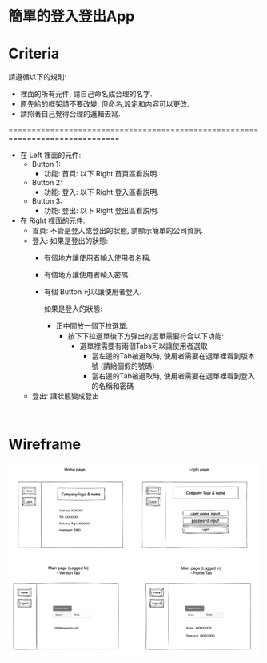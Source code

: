 簡單的登入登出App
==============================================================================

# Criteria

請遵循以下的規則:
- 裡面的所有元件, 請自己命名成合理的名字.
- 原先給的框架請不要改變, 但命名,設定和内容可以更改.
- 請照著自己覺得合理的邏輯去寫.

==============================================================================

- 在 Left 裡面的元件:
	- Button 1:
		- 功能: 首頁: 以下 Right 首頁區看説明.
	- Button 2: 
		- 功能: 登入: 以下 Right 登入區看説明.
	- Button 3:
		- 功能: 登出: 以下 Right 登出區看説明.
- 在 Right 裡面的元件:
	- 首頁: 不管是登入或登出的狀態, 請顯示簡單的公司資訊.
	- 登入: 如果是登出的狀態: 
		- 有個地方讓使用者輸入使用者名稱.
		- 有個地方讓使用者輸入密碼.
		- 有個 Button 可以讓使用者登入.
		
			如果是登入的狀態:
			- 正中間放一個下拉選單:
				- 按下下拉選單後下方彈出的選單需要符合以下功能:
					- 選單裡需要有兩個Tabs可以讓使用者選取
						- 當左邊的Tab被選取時, 使用者需要在選單裡看到版本號 (請給個假的號碼)
						- 當右邊的Tab被選取時, 使用者需要在選單裡看到登入的名稱和密碼
	- 登出: 讓狀態變成登出


&nbsp;

# Wireframe

![Wireframe](./wireframe.png)